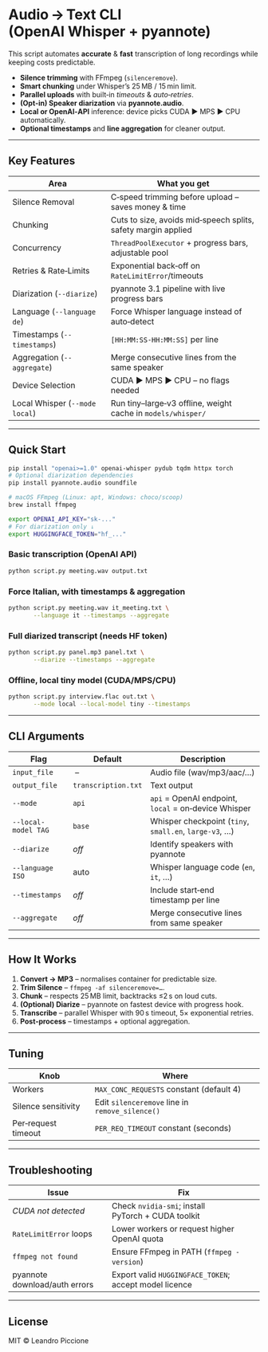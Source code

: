 # Audio → Text CLI (OpenAI Whisper + pyannote)

This script automates **accurate** & **fast** transcription of long recordings while keeping costs predictable.

- **Silence trimming** with FFmpeg (`silenceremove`).
- **Smart chunking** under Whisper’s 25 MB / 15 min limit.
- **Parallel uploads** with built‑in *timeouts* & *auto‑retries*.
- **(Opt‑in) Speaker diarization** via **pyannote.audio**.
- **Local **or** OpenAI‑API** inference: device picks CUDA ► MPS ► CPU automatically.
- **Optional timestamps** and **line aggregation** for cleaner output.

---

## Key Features

| Area                         | What you get                                                   |
| ---------------------------- | -------------------------------------------------------------- |
| Silence Removal              | C‑speed trimming before upload – saves money & time           |
| Chunking                     | Cuts to size, avoids mid‑speech splits, safety margin applied |
| Concurrency                  | `ThreadPoolExecutor` + progress bars, adjustable pool         |
| Retries & Rate‑Limits        | Exponential back‑off on `RateLimitError`/timeouts             |
| Diarization (`--diarize`)    | pyannote 3.1 pipeline with live progress bars                 |
| Language (`--language de`)   | Force Whisper language instead of auto‑detect                 |
| Timestamps (`--timestamps`)  | `[HH:MM:SS‑HH:MM:SS]` per line                                |
| Aggregation (`--aggregate`)  | Merge consecutive lines from the same speaker                 |
| Device Selection             | CUDA ► MPS ► CPU – no flags needed                             |
| Local Whisper (`--mode local`)| Run tiny–large‑v3 offline, weight cache in `models/whisper/`  |

---

## Quick Start

```bash
pip install "openai>=1.0" openai-whisper pydub tqdm httpx torch
# Optional diarization dependencies
pip install pyannote.audio soundfile

# macOS FFmpeg (Linux: apt, Windows: choco/scoop)
brew install ffmpeg

export OPENAI_API_KEY="sk-..."
# For diarization only ↓
export HUGGINGFACE_TOKEN="hf_..."
```

### Basic transcription (OpenAI API)

```bash
python script.py meeting.wav output.txt
```

### Force Italian, with timestamps & aggregation

```bash
python script.py meeting.wav it_meeting.txt \
       --language it --timestamps --aggregate
```

### Full diarized transcript (needs HF token)

```bash
python script.py panel.mp3 panel.txt \
       --diarize --timestamps --aggregate
```

### Offline, local tiny model (CUDA/MPS/CPU)

```bash
python script.py interview.flac out.txt \
       --mode local --local-model tiny --timestamps
```

---

## CLI Arguments

| Flag                 | Default             | Description                                             |
| -------------------- | ------------------- | ------------------------------------------------------- |
| `input_file`         |  –                  | Audio file (wav/mp3/aac/…)                              |
| `output_file`        | `transcription.txt` | Text output                                             |
| `--mode`             | `api`               | `api` = OpenAI endpoint, `local` = on‑device Whisper    |
| `--local-model TAG`  | `base`              | Whisper checkpoint (`tiny`, `small.en`, `large‑v3`, …) |
| `--diarize`          | _off_               | Identify speakers with pyannote                         |
| `--language ISO`     | auto                | Whisper language code (`en`, `it`, …)                   |
| `--timestamps`       | _off_               | Include start‑end timestamp per line                    |
| `--aggregate`        | _off_               | Merge consecutive lines from same speaker               |

---

## How It Works

1. **Convert → MP3** – normalises container for predictable size.
2. **Trim Silence** – `ffmpeg -af silenceremove=…`.
3. **Chunk** – respects 25 MB limit, backtracks ≤2 s on loud cuts.
4. **(Optional) Diarize** – pyannote on fastest device with progress hook.
5. **Transcribe** – parallel Whisper with 90 s timeout, 5× exponential retries.
6. **Post‑process** – timestamps + optional aggregation.

---

## Tuning

| Knob                    | Where                                    |
| ----------------------- | -----------------------------------------|
| Workers                 | `MAX_CONC_REQUESTS` constant (default 4) |
| Silence sensitivity     | Edit `silenceremove` line in `remove_silence()` |
| Per‑request timeout     | `PER_REQ_TIMEOUT` constant (seconds)     |

---

## Troubleshooting

| Issue                          | Fix                                                      |
| ------------------------------ | -------------------------------------------------------- |
| *CUDA not detected*            | Check `nvidia-smi`; install PyTorch + CUDA toolkit       |
| `RateLimitError` loops         | Lower workers or request higher OpenAI quota            |
| `ffmpeg not found`             | Ensure FFmpeg in PATH (`ffmpeg -version`)               |
| pyannote download/auth errors  | Export valid `HUGGINGFACE_TOKEN`; accept model licence  |

---

## License

MIT © Leandro Piccione

